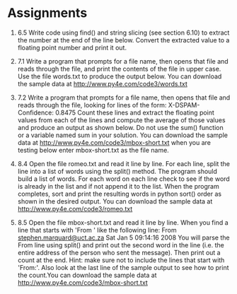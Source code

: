 # Assignments

1. 6.5 Write code using find() and string slicing (see section 6.10) to extract the number at the end of the line below. Convert the extracted value to a floating point number and print it out.
2. 7.1 Write a program that prompts for a file name, then opens that file and reads through the file, and print the contents of the file in upper case. Use the file words.txt to produce the output below.
   You can download the sample data at http://www.py4e.com/code3/words.txt
3. 7.2 Write a program that prompts for a file name, then opens that file and reads through the file, looking for lines of the form:
   X-DSPAM-Confidence: 0.8475
   Count these lines and extract the floating point values from each of the lines and compute the average of those values and produce an output as shown below. Do not use the sum() function or a variable named sum in your solution.
   You can download the sample data at http://www.py4e.com/code3/mbox-short.txt when you are testing below enter mbox-short.txt as the file name.

4. 8.4 Open the file romeo.txt and read it line by line. For each line, split the line into a list of words using the split() method. The program should build a list of words. For each word on each line check to see if the word is already in the list and if not append it to the list. When the program completes, sort and print the resulting words in python sort() order as shown in the desired output.
   You can download the sample data at http://www.py4e.com/code3/romeo.txt
5. 8.5 Open the file mbox-short.txt and read it line by line. When you find a line that starts with 'From ' like the following line:
   From stephen.marquard@uct.ac.za Sat Jan 5 09:14:16 2008
   You will parse the From line using split() and print out the second word in the line (i.e. the entire address of the person who sent the message). Then print out a count at the end.
   Hint: make sure not to include the lines that start with 'From:'. Also look at the last line of the sample output to see how to print the count.You can download the sample data at http://www.py4e.com/code3/mbox-short.txt
